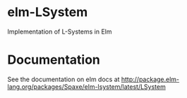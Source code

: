 # elm-LSystem
Implementation of L-Systems in Elm

# Documentation
See the documentation on elm docs at http://package.elm-lang.org/packages/Spaxe/elm-lsystem/latest/LSystem